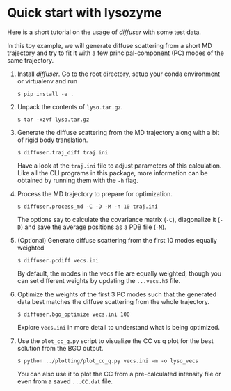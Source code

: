 # Quick start with lysozyme

Here is a short tutorial on the usage of _diffuser_ with some test data. 

In this toy example, we will generate diffuse scattering from a short MD trajectory and try to fit it with a few principal-component (PC) modes of the same trajectory.

1. Install _diffuser_. Go to the root directory, setup your conda environment or virtualenv and run
   ```
   $ pip install -e .
   ```

2. Unpack the contents of `lyso.tar.gz`.
   ```
   $ tar -xzvf lyso.tar.gz
   ```

3. Generate the diffuse scattering from the MD trajectory along with a bit of rigid body translation.
   ```
   $ diffuser.traj_diff traj.ini
   ```
   Have a look at the `traj.ini` file to adjust parameters of this calculation. Like all the CLI programs in this package, more information can be obtained by running them with the `-h` flag.

4. Process the MD trajectory to prepare for optimization.
   ```
   $ diffuser.process_md -C -D -M -n 10 traj.ini
   ```
   The options say to calculate the covariance matrix (`-C`), diagonalize it (`-D`) and save the average positions as a PDB file (`-M`).

5. (Optional) Generate diffuse scattering from the first 10 modes equally weighted
   ```
   $ diffuser.pcdiff vecs.ini
   ```
   By default, the modes in the vecs file are equally weighted, though you can set different weights by updating the `...vecs.h5` file.

6. Optimize the weights of the first 3 PC modes such that the generated data best matches the diffuse scattering from the whole trajectory.
   ```
   $ diffuser.bgo_optimize vecs.ini 100
   ```
   Explore `vecs.ini` in more detail to understand what is being optimized.

7. Use the `plot_cc_q.py` script to visualize the CC vs q plot for the best solution from the BGO output. 
   ```
   $ python ../plotting/plot_cc_q.py vecs.ini -m -o lyso_vecs
   ``` 
   You can also use it to plot the CC from a pre-calculated intensity file or even from a saved `...CC.dat` file.
